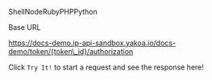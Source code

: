 ShellNodeRubyPHPPython

Base URL

https://docs-demo.ip-api-sandbox.yakoa.io/docs-demo/token/{token\_id}/authorization

Click `Try It!` to start a request and see the response here!